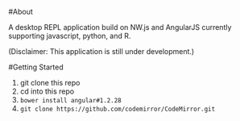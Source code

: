 #About

A desktop REPL application build on NW.js and AngularJS currently supporting javascript, python, and R.

(Disclaimer: This application is still under development.)


#Getting Started

1) git clone this repo
2) cd into this repo
3) `bower install angular#1.2.28`
4) `git clone https://github.com/codemirror/CodeMirror.git`
